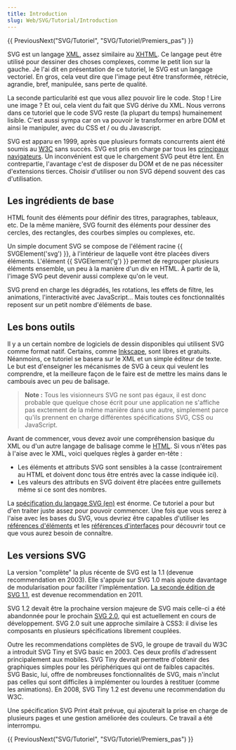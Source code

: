 ```yaml
---
title: Introduction
slug: Web/SVG/Tutorial/Introduction
---
```


{{ PreviousNext("SVG/Tutoriel", "SVG/Tutoriel/Premiers_pas") }}

SVG est un langage [XML](/fr/XML), assez similaire au [XHTML](/fr/XHTML). Ce langage peut être utilisé pour dessiner des choses complexes, comme le petit lion sur la gauche. Je l'ai dit en présentation de ce tutoriel, le SVG est un langage vectoriel. En gros, cela veut dire que l'image peut être transformée, rétrécie, agrandie, bref, manipulée, sans perte de qualité.

La seconde particularité est que vous allez pouvoir lire le code. Stop ! Lire une image ? Et oui, cela vient du fait que SVG dérive du XML. Nous verrons dans ce tutoriel que le code SVG reste (la plupart du temps) humainement lisible. C'est aussi sympa car on va pouvoir le transformer en arbre DOM et ainsi le manipuler, avec du CSS et / ou du Javascript.

SVG est apparu en 1999, après que plusieurs formats concurrents aient été soumis au [W3C](http://www.w3.org) sans succès. SVG est pris en charge par tous les [principaux navigateurs](https://caniuse.com/#search=svg). Un inconvénient est que le chargement SVG peut être lent. En contrepartie, l'avantage c'est de disposer du DOM et de ne pas nécessiter d'extensions tierces. Choisir d'utiliser ou non SVG dépend souvent des cas d'utilisation.

## Les ingrédients de base

HTML founit des éléments pour définir des titres, paragraphes, tableaux, etc. De la même manière, SVG fournit des éléments pour dessiner des cercles, des rectangles, des courbes simples ou complexes, etc.

Un simple document SVG se compose de l'élément racine {{ SVGElement('svg') }}, à l'intérieur de laquelle vont être placées divers éléments. L'élément {{ SVGElement('g') }} permet de regrouper plusieurs éléments ensemble, un peu à la manière d'un div en HTML. À partir de là, l'image SVG peut devenir aussi complexe qu'on le veut.

SVG prend en charge les dégradés, les rotations, les effets de filtre, les animations, l'interactivité avec JavaScript... Mais toutes ces fonctionnalités reposent sur un petit nombre d'éléments de base.

## Les bons outils

Il y a un certain nombre de logiciels de dessin disponibles qui utilisent SVG comme format natif. Certains, comme [Inkscape](http://www.inkscape.org/), sont libres et gratuits. Néanmoins, ce tutoriel se basera sur le XML et un simple éditeur de texte. Le but est d'enseigner les mécanismes de SVG à ceux qui veulent les comprendre, et la meilleure façon de le faire est de mettre les mains dans le cambouis avec un peu de balisage.

> **Note :** Tous les visionneurs SVG ne sont pas égaux, il est donc probable que quelque chose écrit pour une application ne s'affiche pas exctement de la même manière dans une autre, simplement parce qu'ils prennent en charge différentes spécifications SVG, CSS ou JavaScript.

Avant de commencer, vous devez avoir une compréhension basique du XML ou d'un autre langage de balisage comme le [HTML](/fr/HTML). Si vous n'êtes pas à l'aise avec le XML, voici quelques règles à garder en-tête&nbsp;:

- Les éléments et attributs SVG sont sensibles à la casse (contrairement au HTML et doivent donc tous être entrés avec la casse indiquée ici).
- Les valeurs des attributs en SVG doivent être placées entre guillemets même si ce sont des nombres.

La [spécification du langage SVG (en)](http://www.w3.org/Graphics/SVG/) est énorme. Ce tutoriel a pour but d'en traiter juste assez pour pouvoir commencer. Une fois que vous serez à l'aise avec les bases du SVG, vous devriez être capables d'utiliser les [références d'éléments](/fr/SVG/Référence_d'éléments) et les [références d'interfaces](/fr/SVG/Référence_d'interfaces) pour découvrir tout ce que vous aurez besoin de connaître.

## Les versions SVG

La version "complète" la plus récente de SVG est la 1.1 (devenue recommendation en 2003). Elle s'appuie sur SVG 1.0 mais ajoute davantage de modularisation pour faciliter l'implémentation. [La seconde édition de SVG 1.1](http://www.w3.org/TR/SVG/), est devenue recommendation en 2011.

SVG 1.2 devait être la prochaine version majeure de SVG mais celle-ci a été abandonnée pour le prochain [SVG 2.0](http://www.w3.org/TR/SVG2/), qui est actuellement en cours de développement. SVG 2.0 suit une approche similaire à CSS3: il divise les composants en plusieurs spécifications librement couplées.

Outre les recommendations complètes de SVG, le groupe de travail du W3C a introduit SVG Tiny et SVG basic en 2003. Ces deux profils d'adressent principalement aux mobiles. SVG Tiny devrait permettre d'obtenir des graphiques simples pour les périphériques qui ont de faibles capacités. SVG Basic, lui, offre de nombreuses fonctionnalités de SVG, mais n'inclut pas celles qui sont difficiles à implémenter ou lourdes à restituer (comme les animations). En 2008, SVG Tiny 1.2 est devenu une recommendation du W3C.

Une spécification SVG Print était prévue, qui ajouterait la prise en charge de plusieurs pages et une gestion améliorée des couleurs. Ce travail a été interrompu.

{{ PreviousNext("SVG/Tutoriel", "SVG/Tutoriel/Premiers_pas") }}
